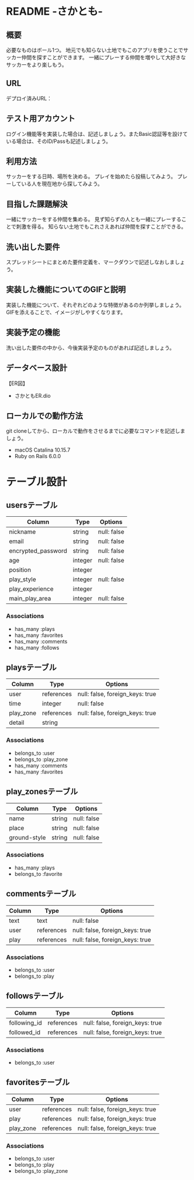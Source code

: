 # README -さかとも-

## 概要	
必要なものはボール1つ。
地元でも知らない土地でもこのアプリを使うことでサッカー仲間を探すことができます。
一緒にプレーする仲間を増やして大好きなサッカーをより楽しもう。

## URL	
デプロイ済みURL：

## テスト用アカウント	
ログイン機能等を実装した場合は、記述しましょう。またBasic認証等を設けている場合は、そのID/Passも記述しましょう。


## 利用方法	
サッカーをする日時、場所を決める。
プレイを始めたら投稿してみよう。
プレーしている人を現在地から探してみよう。

## 目指した課題解決	
一緒にサッカーをする仲間を集める。
見ず知らずの人とも一緒にプレーすることで刺激を得る。
知らない土地でもこれさえあれば仲間を探すことができる。

## 洗い出した要件	
スプレッドシートにまとめた要件定義を、マークダウンで記述しなおしましょう。

## 実装した機能についてのGIFと説明	
実装した機能について、それぞれどのような特徴があるのか列挙しましょう。GIFを添えることで、イメージがしやすくなります。

## 実装予定の機能	
洗い出した要件の中から、今後実装予定のものがあれば記述しましょう。

## データベース設計
【ER図】
- さかともER.dio

## ローカルでの動作方法	
git cloneしてから、ローカルで動作をさせるまでに必要なコマンドを記述しましょう。
- macOS Catalina 10.15.7
- Ruby on Rails 6.0.0


# テーブル設計

## usersテーブル

|       Column       |  Type   |   Options   |
| ------------------ | ------- | ----------- |
| nickname           | string  | null: false |
| email              | string  | null: false |
| encrypted_password | string  | null: false |
| age                | integer | null: false |
| position           | integer |             |
| play_style         | integer | null: false |
| play_experience    | integer |             |
| main_play_area     | integer | null: false |

### Associations

- has_many :plays
- has_many :favorites
- has_many :comments
- has_many :follows

## playsテーブル

|   Column  |    Type    |            Options              |
| --------- | ---------- | ------------------------------- |
| user      | references | null: false, foreign_keys: true |
| time      | integer    | null: false                     |
| play_zone | references | null: false, foreign_keys: true |
| detail    | string     |                                 |

### Associations

- belongs_to :user
- belongs_to :play_zone
- has_many   :comments
- has_many   :favorites

## play_zonesテーブル

|    Column    |  Type  |   Options   |
| ------------ | ------ | ----------- |
| name         | string | null: false |
| place        | string | null: false |
| ground-style | string | null: false |

### Associations
- has_many   :plays
- belongs_to :favorite

## commentsテーブル

| Column |    Type    |             Options             |
| ------ | ---------- | ------------------------------- | 
| text   | text       | null: false                     |
| user   | references | null: false, foreign_keys: true |
| play   | references | null: false, foreign_keys: true |

### Associations

- belongs_to :user
- belongs_to :play

## followsテーブル

|    Column    |    Type    |          Options                |
| ------------ | ---------- | ------------------------------- |
| following_id | references | null: false, foreign_keys: true |
| followed_id  | references | null: false, foreign_keys: true |

### Associations

- belongs_to :user

## favoritesテーブル

|   Column  |    Type    |            Options              |
| --------- | ---------- | ------------------------------- |
| user      | references | null: false, foreign_keys: true |
| play      | references | null: false, foreign_keys: true |
| play_zone | references | null: false, foreign_keys: true |

### Associations

- belongs_to :user
- belongs_to :play
- belongs_to :play_zone